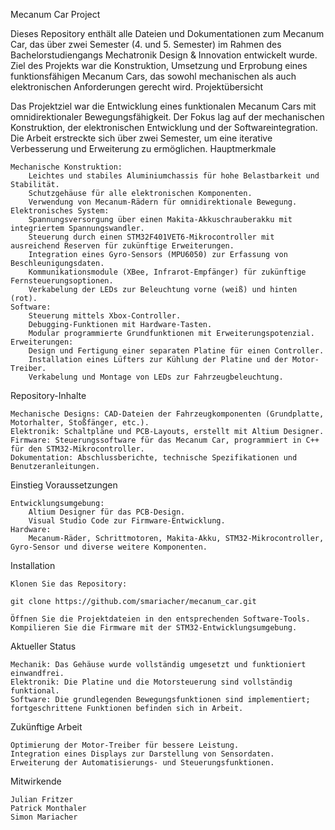 Mecanum Car Project

Dieses Repository enthält alle Dateien und Dokumentationen zum Mecanum Car, das über zwei Semester (4. und 5. Semester) im Rahmen des Bachelorstudiengangs Mechatronik Design & Innovation entwickelt wurde. Ziel des Projekts war die Konstruktion, Umsetzung und Erprobung eines funktionsfähigen Mecanum Cars, das sowohl mechanischen als auch elektronischen Anforderungen gerecht wird.
Projektübersicht

Das Projektziel war die Entwicklung eines funktionalen Mecanum Cars mit omnidirektionaler Bewegungsfähigkeit. Der Fokus lag auf der mechanischen Konstruktion, der elektronischen Entwicklung und der Softwareintegration. Die Arbeit erstreckte sich über zwei Semester, um eine iterative Verbesserung und Erweiterung zu ermöglichen.
Hauptmerkmale

    Mechanische Konstruktion:
        Leichtes und stabiles Aluminiumchassis für hohe Belastbarkeit und Stabilität.
        Schutzgehäuse für alle elektronischen Komponenten.
        Verwendung von Mecanum-Rädern für omnidirektionale Bewegung.
    Elektronisches System:
        Spannungsversorgung über einen Makita-Akkuschrauberakku mit integriertem Spannungswandler.
        Steuerung durch einen STM32F401VET6-Mikrocontroller mit ausreichend Reserven für zukünftige Erweiterungen.
        Integration eines Gyro-Sensors (MPU6050) zur Erfassung von Beschleunigungsdaten.
        Kommunikationsmodule (XBee, Infrarot-Empfänger) für zukünftige Fernsteuerungsoptionen.
        Verkabelung der LEDs zur Beleuchtung vorne (weiß) und hinten (rot).
    Software:
        Steuerung mittels Xbox-Controller.
        Debugging-Funktionen mit Hardware-Tasten.
        Modular programmierte Grundfunktionen mit Erweiterungspotenzial.
    Erweiterungen:
        Design und Fertigung einer separaten Platine für einen Controller.
        Installation eines Lüfters zur Kühlung der Platine und der Motor-Treiber.
        Verkabelung und Montage von LEDs zur Fahrzeugbeleuchtung.

Repository-Inhalte

    Mechanische Designs: CAD-Dateien der Fahrzeugkomponenten (Grundplatte, Motorhalter, Stoßfänger, etc.).
    Elektronik: Schaltpläne und PCB-Layouts, erstellt mit Altium Designer.
    Firmware: Steuerungssoftware für das Mecanum Car, programmiert in C++ für den STM32-Mikrocontroller.
    Dokumentation: Abschlussberichte, technische Spezifikationen und Benutzeranleitungen.

Einstieg
Voraussetzungen

    Entwicklungsumgebung:
        Altium Designer für das PCB-Design.
        Visual Studio Code zur Firmware-Entwicklung.
    Hardware:
        Mecanum-Räder, Schrittmotoren, Makita-Akku, STM32-Mikrocontroller, Gyro-Sensor und diverse weitere Komponenten.

Installation

    Klonen Sie das Repository:

    git clone https://github.com/smariacher/mecanum_car.git

    Öffnen Sie die Projektdateien in den entsprechenden Software-Tools.
    Kompilieren Sie die Firmware mit der STM32-Entwicklungsumgebung.

Aktueller Status

    Mechanik: Das Gehäuse wurde vollständig umgesetzt und funktioniert einwandfrei.
    Elektronik: Die Platine und die Motorsteuerung sind vollständig funktional.
    Software: Die grundlegenden Bewegungsfunktionen sind implementiert; fortgeschrittene Funktionen befinden sich in Arbeit.

Zukünftige Arbeit

    Optimierung der Motor-Treiber für bessere Leistung.
    Integration eines Displays zur Darstellung von Sensordaten.
    Erweiterung der Automatisierungs- und Steuerungsfunktionen.

Mitwirkende

    Julian Fritzer
    Patrick Monthaler
    Simon Mariacher
